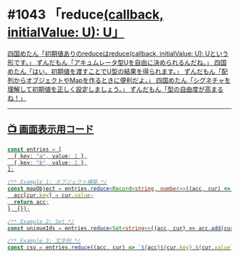 # #1043 「reduce<U>(callback, initialValue: U): U」

四国めたん「初期値ありのreduceはreduce<U>(callback, initialValue: U): Uという形です。」
ずんだもん「アキュムレータ型Uを自由に決められるんだね。」
四国めたん「はい、初期値を渡すことでU型の結果を得られます。」
ずんだもん「配列からオブジェクトやMapを作るときに便利だよ。」
四国めたん「シグネチャを理解して初期値を正しく設定しましょう。」
ずんだもん「型の自由度が高まるね！」

---

## 📺 画面表示用コード

```typescript
const entries = [
  { key: "a", value: 1 },
  { key: "b", value: 2 },
];

/** Example 1: オブジェクト構築 */
const mapObject = entries.reduce<Record<string, number>>((acc, cur) => {
  acc[cur.key] = cur.value;
  return acc;
}, {});

/** Example 2: Set */
const uniqueIds = entries.reduce<Set<string>>((acc, cur) => acc.add(cur.key), new Set());

/** Example 3: 文字列 */
const csv = entries.reduce((acc, cur) => `${acc}${cur.key},${cur.value}\n`, "");
```
